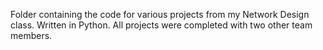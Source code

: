 Folder containing the code for various projects from my Network Design class. Written in Python. All projects were completed with two other team members.

